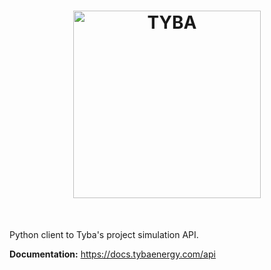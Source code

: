 <h1 align="center">
<img src="https://cdn.prod.website-files.com/669594441bac4d6528273301/669594441bac4d6528273329_Group%20180.svg" alt="TYBA" width="300">
</h1><br>


Python client to Tyba's project simulation API.

__Documentation:__ https://docs.tybaenergy.com/api
